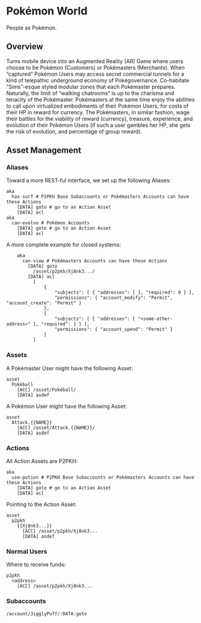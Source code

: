 # Pokémon World

People as Pokémon.

## Overview

Turns mobile device into an Augmented Reality (AR) Game where users choose to 
be Pokémon (Customers) or Pokémasters (Merchants). When “captured” Pokémon 
Users may access secret commercial tunnels for a kind of telepathic 
underground economy of Pokégovernance. Co-habitate “Sims”-esque 
styled modular zones that each Pokémaster prepares. Naturally, the 
limit of “walking chatrooms” is up to the charisma and tenacity of 
the Pokémaster. Pokémasters at the same time enjoy the abilities 
to call upon virtualized embodiments of their Pokémon Users, for costs of 
their HP in reward for currency. The Pokémasters, in similar fashion, 
wage their battles for the viability of reward (currency), treasure, 
experience, and evolution of their Pokémon Users (if such a user gambles 
her HP, she gets the risk of evolution, and percentage of group reward).

## Asset Management

### Aliases

Toward a more REST-ful interface, we set up the following Aliases:

    aka
      has-surf # P2PKH Base Subaccounts or Pokémasters Accounts can have these Actions
        [DATA] goto # go to an Action Asset
        [DATA] acl
    aka
      can-evolve # Pokémon Accounts
        [DATA] goto # go to an Action Asset
        [DATA] acl

A more complete example for closed systems:

```
    aka
      can-view # Pokémasters Accounts can have these Actions
        [DATA] goto
          /asset/p2pkh/Xj8nk3.../
        [DATA] acl
          [
              {
                  "subjects": [ { "addresses": [ ], "required": 0 } ],
                  "permissions": { "account_modify": "Permit", "account_create": "Permit" }
              },
              {
                  "subjects": [ { "addresses": [ "<some-other-address>" ], "required": 1 } ],
                  "permissions": { "account_spend": "Permit" }
              }
          ]
```

### Assets

A Pokémaster User might have the following Asset:

    asset
      Pokéball
        [ACC] /asset/Pokéball/
        [DATA] asdef

A Pokémon User might have the following Asset:

    asset
      Attack.{{NAME}}
        [ACC] /asset/Attack.{{NAME}}/
        [DATA] asdef

### Actions

All Action Assets are P2PKH:

    aka
      use-potion # P2PKH Base Subaccounts or Pokémasters Accounts can have these Actions
        [DATA] goto # go to an Action Asset
        [DATA] acl

Pointing to the Action Asset:

    asset
      p2pkh
        {{Xj8nk3...}}
          [ACC] /asset/p2pkh/Xj8nk3...
          [DATA] asdef

### Normal Users

Where to receive funds:

    p2pkh
      <address>
        [ACC] /asset/p2pkh/Xj8nk3...

### Subaccounts

    /account/JigglyPuff/:DATA:goto

